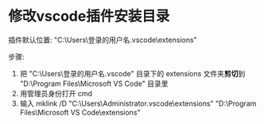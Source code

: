 # 修改vscode插件安装目录

插件默认位置: "C:\Users\登录的用户名\.vscode\extensions"

步骤:

1. 把 "C:\Users\登录的用户名\.vscode" 目录下的 extensions 文件夹**剪切**到 "D:\Program Files\Microsoft VS Code" 目录里
2. 用管理员身份打开 cmd
3. 输入 mklink /D "C:\Users\Administrator\.vscode\extensions" "D:\Program Files\Microsoft VS Code\extensions"
